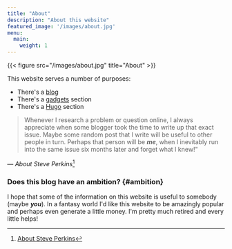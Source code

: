 ```yaml
---
title: "About"
description: "About this website"
featured_image: '/images/about.jpg'
menu:
  main:
    weight: 1
---
```

{{< figure src="/images/about.jpg" title="About" >}}

This website serves a number of purposes:

+ There's a [blog](/posts)
+ There's a [gadgets](/gadgets) section
+ There's a [Hugo](/hugo) section

> Whenever I research a problem or question online, I always appreciate when some blogger took the time to write up that exact issue. Maybe some random post that I write will be useful to other people in turn.  Perhaps that person will be ***me***, when I inevitably run into the same issue six months later and forget what I knew!"

— <cite>About Steve Perkins</cite>[^1]

### Does this blog have an ambition? {#ambition}
I hope that some of the information on this website is useful to somebody (maybe ***you***). In a fantasy world I'd like this website to be amazingly popular and perhaps even generate a little money. I'm pretty much retired and every little helps!

[^1]: [About Steve Perkins](https://steveperkins.com/about-steve-perkins/)